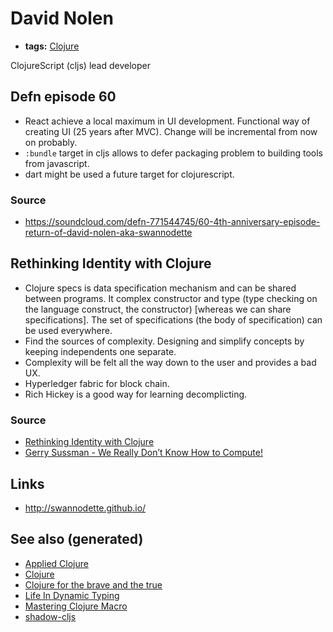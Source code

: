 # David Nolen

-   **tags:** [Clojure](../decks/clojure.md)

ClojureScript (cljs) lead developer


## Defn episode 60

-   React achieve a local maximum in UI development. Functional way of creating UI (25 years after MVC). Change will be incremental from now on probably.
-   `:bundle` target in cljs allows to defer packaging problem to building tools from javascript.
-   dart might be used a future target for clojurescript.


### Source

-   <https://soundcloud.com/defn-771544745/60-4th-anniversary-episode-return-of-david-nolen-aka-swannodette>


## Rethinking Identity with Clojure

-   Clojure specs is data specification mechanism and can be shared between programs. It complex constructor and type (type checking on the language construct, the constructor) [whereas we can share specifications]. The set of specifications (the body of specification) can be used everywhere.
-   Find the sources of complexity. Designing and simplify concepts by keeping independents one separate.
-   Complexity will be felt all the way down to the user and provides a bad UX.
-   Hyperledger fabric for block chain.
-   Rich Hickey is a good way for learning decomplicting.


### Source

-   [Rethinking Identity with Clojure](https://www.youtube.com/watch?v=77b47P8EpfA)
-   [Gerry Sussman - We Really Don&rsquo;t Know How to Compute!](https://www.youtube.com/watch?v=O3tVctB_VSU)


## Links

-   <http://swannodette.github.io/>


## See also (generated)

-   [Applied Clojure](20200430155637-applied_clojure.md)
-   [Clojure](../decks/clojure.md)
-   [Clojure for the brave and the true](20200430160432-clojure_for_the_brave_and_the_true.md)
-   [Life In Dynamic Typing](20200430141226-life_in_dynamic_typing.md)
-   [Mastering Clojure Macro](20200430155438-mastering_clojure_macro.md)
-   [shadow-cljs](20200430154647-shadow_cljs.md)
